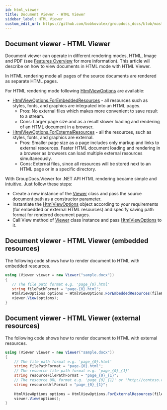 ```yaml
---
id: html_viewer
title: Document Viewer - HTML Viewer
sidebar_label: HTML Viewer
custom_edit_url: https://github.com/bobkovalex/groupdocs_docs/blob/master/docs/html_viewer.md
---
```


## Document viewer - HTML Viewer
Document viewer can operate in different rendering modes, HTML, Image and PDF (see [Features Overview](https://wiki.lisbon.dynabic.com/display/viewer/Features+Overview) for more information).
This article will describe on how to view documents in HTML mode with HTML Viewer.

In HTML rendering mode all pages of the source documents are rendered as separate HTML pages. 

For HTML rendering mode following [HtmlViewOptions](https://apireference.groupdocs.com/net/viewer/groupdocs.viewer.options/htmlviewoptions) are available:
* [HtmlViewOptions.ForEmbeddedResources](https://apireference.groupdocs.com/net/viewer/groupdocs.viewer.options/htmlviewoptions/methods/forembeddedresources) - all resources such as styles, fonts, and graphics are integrated into an HTML pages.
  * Pros: No external files which makes more convenient to save result to a stream.
  * Cons: Larger page size and as a result slower loading and rendering of an HTML document in a browser.
* [HtmlViewOptions.ForExternalResources](https://apireference.groupdocs.com/net/viewer/groupdocs.viewer.options/htmlviewoptions/methods/forexternalresources) - all the resources, such as styles, fonts, and graphics are external.
  * Pros: Smaller page size as a page includes only markup and links to external resources. Faster HTML document loading and rendering in a browser as browsers can load multiple external resources simultaneously.
  * Cons: External files, since all resources will be stored next to an HTML page or in a specific directory.

With GroupDocs.Viewer for .NET API HTML rendering became simple and intuitive. Just follow these steps:
* Create a new instance of the [Viewer](https://apireference.groupdocs.com/net/viewer/groupdocs.viewer/viewer) class and pass the source document path as a constructor parameter.
* Instantiate the [HtmlViewOptions](https://apireference.groupdocs.com/net/viewer/groupdocs.viewer.options/htmlviewoptions) object according to your requirements (for embedded or external HTML resources) and specify saving path format for rendered document pages.
* Call View method of [Viewer](https://apireference.groupdocs.com/net/viewer/groupdocs.viewer/viewer) class instance and pass [HtmlViewOptions](https://apireference.groupdocs.com/net/viewer/groupdocs.viewer.options/htmlviewoptions) to it. 

## Document viewer - HTML Viewer (embedded resources)

The following code shows how to render document to HTML with embedded resources.

```CS
using (Viewer viewer = new Viewer("sample.docx"))
{
   // The file path format e.g. 'page_{0}.html'
   string filePathFormat = "page-{0}.html";
   HtmlViewOptions options = HtmlViewOptions.ForEmbeddedResources(filePathFormat);
   viewer.View(options);
}
```

## Document viewer - HTML Viewer (external resources)

The following code shows how to render document to HTML with external resources.

```CS
using (Viewer viewer = new Viewer("sample.docx"))
{
    // The file path format e.g. 'page_{0}.html'
    string filePathFormat = "page-{0}.html";
    // The resource file path format e.g. 'page_{0}_{1}'
    string resourceFilePathFormat = "page_{0}_{1}"; 
    // The resource URL format e.g. 'page_{0}_{1}' or "http://contoso.com/page_{0}/resource_{1}"
    string resourceUrlFormat = "page_{0}_{1}";
 
    HtmlViewOptions options = HtmlViewOptions.ForExternalResources(filePathFormat, resourceFilePathFormat, resourceUrlFormat);
    viewer.View(options);
}
```
